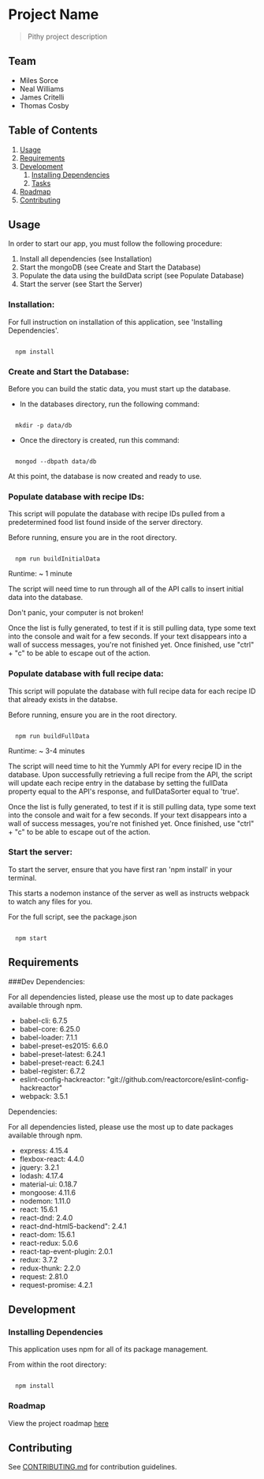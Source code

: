 # Project Name

> Pithy project description

## Team

  - Miles Sorce
  - Neal Williams
  - James Critelli
  - Thomas Cosby

## Table of Contents

1. [Usage](#Usage)
1. [Requirements](#requirements)
1. [Development](#development)
    1. [Installing Dependencies](#installing-dependencies)
    1. [Tasks](#tasks)
1. [Roadmap](#roadmap)
1. [Contributing](#contributing)

## Usage

In order to start our app, you must follow the following procedure:

1. Install all dependencies (see Installation)
2. Start the mongoDB (see Create and Start the Database)
3. Populate the data using the buildData script (see Populate Database)
4. Start the server (see Start the Server)



### Installation:

For full instruction on installation of this application, see 'Installing Dependencies'.

~~~~~~~~~~~~

  npm install

~~~~~~~~~~~~



### Create and Start the Database:

Before you can build the static data, you must start up the database.

- In the databases directory, run the following command:

~~~~~~~~~~~~

  mkdir -p data/db

~~~~~~~~~~~~

- Once the directory is created, run this command:

~~~~~~~~~~~~

  mongod --dbpath data/db

~~~~~~~~~~~~

At this point, the database is now created and ready to use.



### Populate database with recipe IDs: 

This script will populate the database with recipe IDs pulled from a predetermined food list found inside of the server directory.

Before running, ensure you are in the root directory.

~~~~~~~~~~~~

  npm run buildInitialData

~~~~~~~~~~~~

Runtime:  ~ 1 minute

The script will need time to run through all of the API calls to insert initial data into the database.

Don't panic, your computer is not broken!

Once the list is fully generated, to test if it is still pulling data, type some text into the console and wait for a few seconds.  If your text disappears into a wall of success messages, you're not finished yet.  Once finished, use "ctrl" + "c" to be able to escape out of the action.



### Populate database with full recipe data: 

This script will populate the database with full recipe data for each recipe ID that already exists in the databse.

Before running, ensure you are in the root directory.

~~~~~~~~~~~~

  npm run buildFullData

~~~~~~~~~~~~

Runtime:  ~ 3-4 minutes

The script will need time to hit the Yummly API for every recipe ID in the database. Upon successfully retrieving a full recipe from the API, the script will update each recipe entry in the database by setting the fullData property equal to the API's response, and fullDataSorter equal to 'true'.

Once the list is fully generated, to test if it is still pulling data, type some text into the console and wait for a few seconds.  If your text disappears into a wall of success messages, you're not finished yet.  Once finished, use "ctrl" + "c" to be able to escape out of the action.



### Start the server:

To start the server, ensure that you have first ran 'npm install' in your terminal.

This starts a nodemon instance of the server as well as instructs webpack to watch any files for you.

For the full script, see the package.json

~~~~~~~~~~~~

  npm start

~~~~~~~~~~~~



## Requirements

###Dev Dependencies:

For all dependencies listed, please use the most up to date packages available through npm.

- babel-cli: 6.7.5 
- babel-core: 6.25.0 
- babel-loader: 7.1.1 
- babel-preset-es2015: 6.6.0 
- babel-preset-latest: 6.24.1 
- babel-preset-react: 6.24.1 
- babel-register: 6.7.2 
- eslint-config-hackreactor: "git://github.com/reactorcore/eslint-config-hackreactor"
- webpack: 3.5.1 

Dependencies:

For all dependencies listed, please use the most up to date packages available through npm.

- express: 4.15.4
- flexbox-react: 4.4.0
- jquery: 3.2.1
- lodash: 4.17.4
- material-ui: 0.18.7
- mongoose: 4.11.6
- nodemon: 1.11.0
- react: 15.6.1
- react-dnd: 2.4.0
- react-dnd-html5-backend": 2.4.1
- react-dom: 15.6.1
- react-redux: 5.0.6
- react-tap-event-plugin: 2.0.1
- redux: 3.7.2
- redux-thunk: 2.2.0
- request: 2.81.0
- request-promise: 4.2.1


## Development

### Installing Dependencies

This application uses npm for all of its package management. 

From within the root directory:

~~~~~~~~~~~

  npm install

~~~~~~~~~~~


### Roadmap

View the project roadmap [here](https://docs.google.com/document/d/1Bv9lKkk7HN9q1PnMERsxCTUeNJh9IVQy1JROlKGM80I/edit?usp=sharing)


## Contributing

See [CONTRIBUTING.md](CONTRIBUTING.md) for contribution guidelines.
